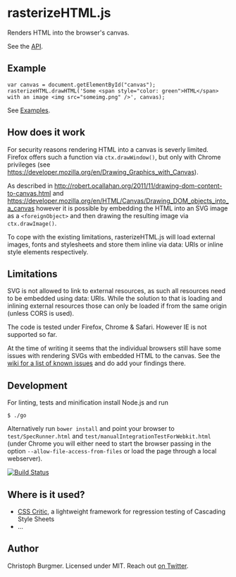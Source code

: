 rasterizeHTML.js
================

Renders HTML into the browser's canvas.

See the [API](https://github.com/cburgmer/rasterizeHTML.js/wiki/API).

Example
-------

    var canvas = document.getElementById("canvas");
    rasterizeHTML.drawHTML('Some <span style="color: green">HTML</span> with an image <img src="someimg.png" />', canvas);

See [Examples](https://github.com/cburgmer/rasterizeHTML.js/wiki/Examples).

How does it work
----------------

For security reasons rendering HTML into a canvas is severly limited. Firefox offers such a function via `ctx.drawWindow()`, but only with Chrome privileges (see https://developer.mozilla.org/en/Drawing_Graphics_with_Canvas).

As described in http://robert.ocallahan.org/2011/11/drawing-dom-content-to-canvas.html and https://developer.mozilla.org/en/HTML/Canvas/Drawing_DOM_objects_into_a_canvas however it is possible by embedding the HTML into an SVG image as a `<foreignObject>` and then drawing the resulting image via `ctx.drawImage()`.

To cope with the existing limitations, rasterizeHTML.js will load external images, fonts and stylesheets and store them inline via data: URIs or inline style elements respectively.

Limitations
-----------

SVG is not allowed to link to external resources, as such all resources need to be embedded using data: URIs. While the solution to that is loading and inlining external resources those can only be loaded if from the same origin (unless CORS is used).

The code is tested under Firefox, Chrome & Safari. However IE is not supported so far.

At the time of writing it seems that the individual browsers still have some issues with rendering SVGs with embedded HTML to the canvas. See the [wiki for a list of known issues](https://github.com/cburgmer/rasterizeHTML.js/wiki/Browser-issues) and do add your findings there.

Development
-----------

For linting, tests and minification install Node.js and run

    $ ./go

Alternatively run `bower install` and point your browser to `test/SpecRunner.html` and `test/manualIntegrationTestForWebkit.html` (under Chrome you will either need to start the browser passing in the option `--allow-file-access-from-files` or load the page through a local webserver).

[![Build Status](https://secure.travis-ci.org/cburgmer/rasterizeHTML.js.png?branch=master)](http://travis-ci.org/cburgmer/rasterizeHTML.js)

Where is it used?
-----------------

* [CSS Critic](https://github.com/cburgmer/csscritic), a lightweight framework for regression testing of Cascading Style Sheets
* ...

Author
------
Christoph Burgmer. Licensed under MIT. Reach out [on Twitter](https://twitter.com/cburgmer).
